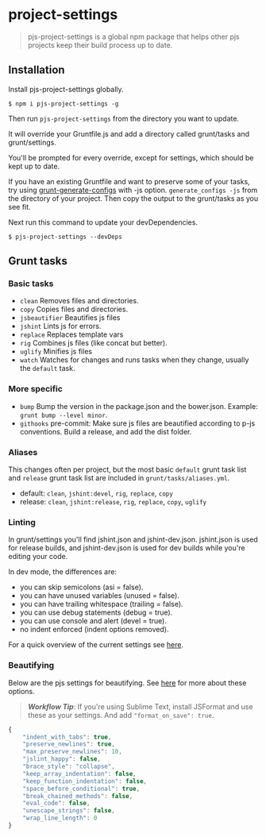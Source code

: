 # project-settings
> pjs-project-settings is a global npm package that helps other pjs projects keep their build process up to date. 

## Installation
Install pjs-project-settings globally.

```shell
$ npm i pjs-project-settings -g
```

Then run `pjs-project-settings` from the directory you want to update. 

It will override your Gruntfile.js and add a directory called grunt/tasks and grunt/settings.

You'll be prompted for every override, except for settings, which should be kept up to date. 

If you have an existing Gruntfile and want to preserve some of your tasks, try using [grunt-generate-configs](https://github.com/creynders/grunt-generate-configs) with -js option. `generate_configs -js` from the directory of your project. Then copy the output to the grunt/tasks as you see fit.

Next run this command to update your devDependencies.

```shell
$ pjs-project-settings --devDeps
```

## Grunt tasks

### Basic tasks

* `clean` Removes files and directories.
* `copy` Copies files and directories.
* `jsbeautifier` Beautifies js files
* `jshint` Lints js for errors.
* `replace` Replaces template vars
* `rig` Combines js files (like concat but better).
* `uglify` Minifies js files
* `watch` Watches for changes and runs tasks when they change, usually the `default` task.

### More specific

* `bump` Bump the version in the package.json and the bower.json. Example: `grunt bump --level minor`.
* `githooks` pre-commit: Make sure js files are beautified according to p-js conventions. Build a release, and add the dist folder.

### Aliases

This changes often per project, but the most basic `default` grunt task list and `release` grunt task list are included in `grunt/tasks/aliases.yml`.

* default: `clean`, `jshint:devel`, `rig`, `replace`, `copy`
* release: `clean`, `jshint:release`, `rig`, `replace`, `copy`, `uglify`

### Linting

In grunt/settings you'll find jshint.json and jshint-dev.json. jshint.json is used for release builds, and jshint-dev.json is used for dev builds while you're editing your code.

In dev mode, the differences are:

- you can skip semicolons (asi = false).
- you can have unused variables (unused = false).
- you can have trailing whitespace (trailing = false). 
- you can use debug statements (debug = true).
- you can use console and alert (devel = true).
- no indent enforced (indent options removed).

For a quick overview of the current settings see [here](https://gist.github.com/giannif/be6f2391bff8a64156f7).

### Beautifying

Below are the pjs settings for beautifying. See [here](https://github.com/beautify-web/js-beautify) for more about these options.

> **_Workflow Tip_**: If you're using Sublime Text, install JSFormat and use these as your settings. And add `"format_on_save": true`.

```javascript
{
    "indent_with_tabs": true,
    "preserve_newlines": true,
    "max_preserve_newlines": 10,
    "jslint_happy": false,
    "brace_style": "collapse",
    "keep_array_indentation": false,
    "keep_function_indentation": false,
    "space_before_conditional": true,
    "break_chained_methods": false,
    "eval_code": false,
    "unescape_strings": false,
    "wrap_line_length": 0
}
```


